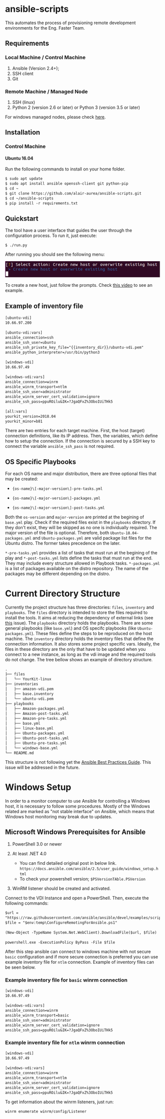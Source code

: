 # ansible-scripts

This automates the process of provisioning remote development environments for the Eng. Faster Team.

## Requirements

### Local Machine / Control Machine

1. Ansible (Version 2.4+);
1. SSH client
1. Git

### Remote Machine / Managed Node

1. SSH (linux)
1. Python 2 (version 2.6 or later) or Python 3 (version 3.5 or later)

For windows managed nodes, please check [here](#Windows-Setup).

## Installation

### Control Machine

#### Ubuntu 16.04

Run the following commands to install on your home folder.

```
$ sudo apt update
$ sudo apt install ansible openssh-client git python-pip
$ cd ~
$ git clone https://github.com/alair-aurea/ansible-scripts.git
$ cd ~/ansible-scripts
$ pip install -r requirements.txt
```

## Quickstart

The tool have a user interface that guides the user through the configuration process. To run it, just execute:

```
$ ./run.py
```
After running you should see the following menu:

![Create new Host Menu](figures/create_new_host.png)

To create a new host, just follow the prompts. Check [this video](link) to see an example.

## Example of inventory file

```
[ubuntu-vdi]
10.66.97.200

[ubuntu-vdi:vars]
ansible_connection=ssh 
ansible_ssh_user=ubuntu
ansible_ssh_private_key_file="{{inventory_dir}}/ubuntu-vdi.pem"
ansible_python_interpreter=/usr/bin/python3

[windows-vdi]
10.66.97.49

[windows-vdi:vars]
ansible_connection=winrm 
ansible_winrm_transport=ntlm
ansible_ssh_user=administrator
ansible_winrm_server_cert_validation=ignore
ansible_ssh_pass=ppuROilu&IK=?JgaQFxZ%3OboIUiTHk5

[all:vars]
yourkit_version=2018.04
yourkit_minor=b81

```

There are two entries for each target machine. First, the host (target) connection definitions, like its IP address. Then, the variables, which
define how to setup the connection. If the connection is secured by a SSH key to connect the variable `ansible_ssh_pass` is not required.


## OS Specific Playbooks

For each OS name and major distribution, there are three optional files that may be created:

* `{os-name}\[-major-version\]-pre-tasks.yml`

* `{os-name}\[-major-version\]-packages.yml`

* `{os-name}\[-major-version\]-post-tasks.yml`

Both the `os-version` and `major-version` are printed at the begining of `base.yml` play. Check if the required files exist in the `playbooks` directory.
If they don't exist, they will be skipped as no one is individually required. The major version of the file is optional. Therefore, both 
`Ubuntu-18.04-packages.yml` and `Ubuntu-packages.yml` are valid package list files for the Ubuntu distro. The former takes precedence on the later. 

`*-pre-tasks.yml` provides a list of tasks that must run at the begining of the play and `*-post-tasks.yml` lists define the tasks that must run at the end. They
may include every structure allowed in Playbook tasks. `*-packages.yml` is a list of packages available on the distro repository. The name of the packages may
be different depending on the distro. 

# Current Directory Structure

Currently the project structure has three directories: `files`, `inventory` and `playbooks`. The `files` directory is intended to store the files required to install the tools. It aims at reducing the dependency of external links (see [this](https://github.com/alair-aurea/ansible-scripts/issues/2) issue). The `playbooks` directory holds the playbooks. There are some general playbooks (like `base.yml`) and OS specifc playbooks (like `Ubuntu-packages.yml`). These files define the steps to be reproduced on the host machine. The `inventory` directory holds the inventory files that define the connection information. It also stores some project specific vars. Ideally, the files in these directory are the only that have to be updated when you connect to a new instance, as long as the vdi image and the required tools do not change. The tree bellow shows an example of directory structure.

```
.
├── files
│   └── YourKit-linux
├── inventories
│   ├── amazon-vdi.pem
│   ├── base.inventory
│   └── ubuntu-vdi.pem
├── playbooks
│   ├── Amazon-packages.yml
│   ├── Amazon-post-tasks.yml
│   ├── Amazon-pre-tasks.yml
│   ├── base.yml
│   ├── linux-base.yml
│   ├── Ubuntu-packages.yml
│   ├── Ubuntu-post-tasks.yml
│   ├── Ubuntu-pre-tasks.yml
│   └── windows-base.yml
└── README.md
```

This structure is not following yet the [Ansible Best Practices Guide](https://docs.ansible.com/ansible/latest/user_guide/playbooks_best_practices.html). This issue will be addressed in the future.

# Windows Setup

In order to a monitor computer to use Ansible for controlling a Windows host, it is necessary to follow some procedures. Mostly of the Windows related
are marked as "not stable interface" on Ansible, which means that Windows host monitoring may break due to updates. 

## Microsoft Windows Prerequisites for Ansible
1) PowerShell 3.0 or newer
2) At least .NET 4.0

    * You can find detailed original post in below link.
      `https://docs.ansible.com/ansible/2.5/user_guide/windows_setup.html`
    * To check your powershell version; `$PSVersionTAble.PSVersion`

3) WinRM listener should be created and activated.

Connect to the VDI Instance and open a PowerShell. Then, execute the following commands:

```
$url = "https://raw.githubusercontent.com/ansible/ansible/devel/examples/scripts/ConfigureRemotingForAnsible.ps1"
$file = "$env:temp\ConfigureRemotingForAnsible.ps1"

(New-Object -TypeName System.Net.WebClient).DownloadFile($url, $file)

powershell.exe -ExecutionPolicy ByPass -File $file
```

After this step ansible can connect to windows machine with not secure `basic` configuration and if more secure connection is preferred you can use example inventory file for `ntlm` connection. Example of inventory files can be seen below.

### Example inventory file for `basic` winrm connection

```
[windows-vdi]
10.66.97.49

[windows-vdi:vars]
ansible_connection=winrm
ansible_winrm_transport=basic
ansible_ssh_user=administrator
ansible_winrm_server_cert_validation=ignore
ansible_ssh_pass=ppuROilu&IK=?JgaQFxZ%3OboIUiTHk5

```
### Example inventory file for `ntlm` winrm connection

```
[windows-vdi]
10.66.97.49

[windows-vdi:vars]
ansible_connection=winrm 
ansible_winrm_transport=ntlm
ansible_ssh_user=administrator
ansible_winrm_server_cert_validation=ignore
ansible_ssh_pass=ppuROilu&IK=?JgaQFxZ%3OboIUiTHk5

```
To get information about the winrm listeners, just run:

```
winrm enumerate winrm/config/Listener
```
